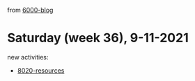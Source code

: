 from [6000-blog](../../../6000-blog.md)
# Saturday (week 36), 9-11-2021
new activities:
- [8020-resources](../../21-4%20Q4/2142/8020-resources.md)